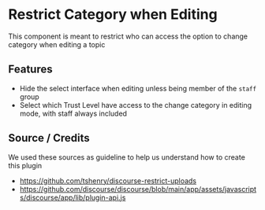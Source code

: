 # Restrict Category when Editing

This component is meant to restrict who can access the option to change category when editing a topic

## Features

- Hide the select interface when editing unless being member of the `staff` group
- Select which Trust Level have access to the change category in editing mode, with staff always included

## Source / Credits

We used these sources as guideline to help us understand how to create this plugin

- https://github.com/tshenry/discourse-restrict-uploads
- https://github.com/discourse/discourse/blob/main/app/assets/javascripts/discourse/app/lib/plugin-api.js
